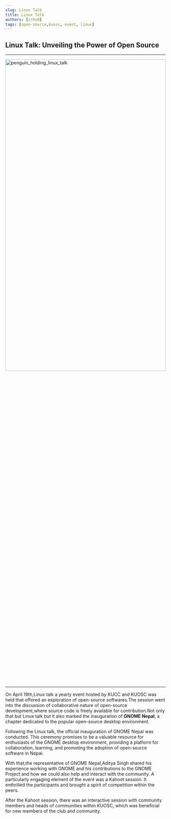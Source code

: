 ```yaml
---
slug: Linux Talk
title: Linux Talk
authors: [irhs0]
tags: [open-source,kuosc, event, linux]
---
```



## Linux Talk: Unveiling the Power of Open Source

<hr/>
<img
src={require('./img/linux_talk_01.jpg').default}
alt="penguin_holding_linux_talk"
height="50%" 
width="100%"
/>
<hr/>

On April 19th,Linux talk a yearly event hosted by KUCC and KUOSC was held that offered an exploration of open-source softwares.The session went into the discussion of collaborative nature of open-source development,where source code is freely available for contribution.Not only that but Linux talk but it also marked the inauguration of **GNOME Nepal**, a chapter dedicated to the popular open-source desktop environment.

Following the Linux talk, the official inauguration of GNOME Nepal was conducted. 
This ceremony promises to be a valuable resource for enthusiasts of the GNOME desktop environment, providing a platform for collaboration, learning, and promoting the adoption of open-source software in Nepal.

With that,the representative of GNOME Nepal,Aditya Singh shared his experience working with GNOME and his contributions to the GNOME Project and how we could also help and interact with the community.
A particularly engaging element of the event was a Kahoot session. 
It enthrilled the participants and brought a spirit of competition within the peers. 

After the Kahoot session, there was an interactive session with community members and heads of communities within KUOSC, which was beneficial for new members of the club and community.
